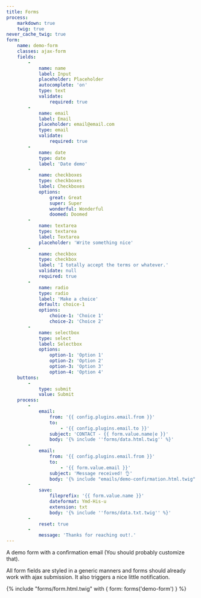 ```yaml
---
title: Forms
process:
    markdown: true
    twig: true
never_cache_twig: true
form:
    name: demo-form
    classes: ajax-form
    fields:
        -
            name: name
            label: Input
            placeholder: Placeholder
            autocomplete: 'on'
            type: text
            validate:
                required: true
        -
            name: email
            label: Email
            placeholder: email@email.com
            type: email
            validate:
                required: true
        -
            name: date
            type: date
            label: 'Date demo'
        -
            name: checkboxes
            type: checkboxes
            label: Checkboxes
            options:
                great: Great
                super: Super
                wonderful: Wonderful
                doomed: Doomed
        -
            name: textarea
            type: textarea
            label: Textarea
            placeholder: 'Write something nice'
        -
            name: checkbox
            type: checkbox
            label: 'I totally accept the terms or whatever.'
            validate: null
            required: true
        -
            name: radio
            type: radio
            label: 'Make a choice'
            default: choice-1
            options:
                choice-1: 'Choice 1'
                choice-2: 'Choice 2'
        -
            name: selectbox
            type: select
            label: Selectbox
            options:
                option-1: 'Option 1'
                option-2: 'Option 2'
                option-3: 'Option 3'
                option-4: 'Option 4'
    buttons:
        -
            type: submit
            value: Submit
    process:
        -
            email:
                from: '{{ config.plugins.email.from }}'
                to:
                    - '{{ config.plugins.email.to }}'
                subject: 'CONTACT - {{ form.value.name|e }}'
                body: '{% include ''forms/data.html.twig'' %}'
        -
            email:
                from: '{{ config.plugins.email.from }}'
                to:
                    - '{{ form.value.email }}'
                subject: 'Message received! 👌'
                body: '{% include "emails/demo-confirmation.html.twig" %}'
        -
            save:
                fileprefix: '{{ form.value.name }}'
                dateformat: Ymd-His-u
                extension: txt
                body: '{% include ''forms/data.txt.twig'' %}'
        -
            reset: true
        -
            message: 'Thanks for reaching out!.'
---
```


A demo form with a confirmation email (You should probably customize that).

All form fields are styled in a generic manners and forms should already work with ajax submission. It also triggers a nice little notification.

{% include "forms/form.html.twig" with { form: forms('demo-form') } %}
